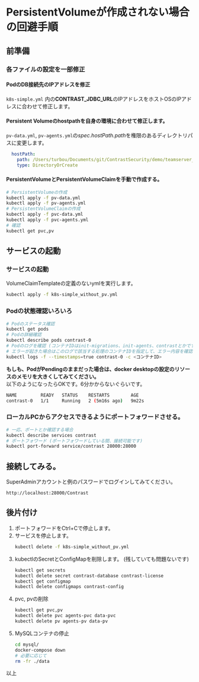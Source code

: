 # PersistentVolumeが作成されない場合の回避手順

## 前準備
### 各ファイルの設定を一部修正
#### PodのDB接続先のIPアドレスを修正
```k8s-simple.yml``` 内の**CONTRAST_JDBC_URL**のIPアドレスをホストOSのIPアドレスに合わせて修正します。

#### Persistent Volumeのhostpathを自身の環境に合わせて修正します。
```pv-data.yml```, ```pv-agents.yml```の*spec.hostPath.path*を権限のあるディレクトリパスに変更します。
```yaml
  hostPath:
    path: /Users/turbou/Documents/git/ContrastSecurity/demo/teamserver_k8s/k8s/data # ここです。
    type: DirectoryOrCreate
```
#### PersistentVolumeとPersistentVolumeClaimを手動で作成する。
```bash
# PersistentVolumeの作成
kubectl apply -f pv-data.yml
kubectl apply -f pv-agents.yml
# PersistentVolumeClaimの作成
kubectl apply -f pvc-data.yml
kubectl apply -f pvc-agents.yml
# 確認
kubectl get pvc,pv
```

## サービスの起動
### サービスの起動
VolumeClaimTemplateの定義のないymlを実行します。
```bash
kubectl apply -f k8s-simple_without_pv.yml
```
### Podの状態確認いろいろ
```bash
# Podのステータス確認
kubectl get pods
# Podの詳細確認
kubectl describe pods contrast-0
# Podのログを確認 (コンテナIDはinit-migrations、init-agents、contrastとかです。describeの結果で確認できます)
# エラーが起きた場合はこのログで該当する処理のコンテナIDを指定して、エラー内容を確認してください。
kubectl logs -f --timestamps=true contrast-0 -c <コンテナID>
```
**もしも、PodがPendingのままだった場合は、docker desktopの設定のリソースのメモリを大きくしてみてください。**  
以下のようになったらOKです。6分かからないぐらいです。
```bash
NAME         READY   STATUS    RESTARTS        AGE
contrast-0   1/1     Running   2 (5m16s ago)   9m22s
```
### ローカルPCからアクセスできるようにポートフォワードさせる。
```bash
# 一応、ポートとか確認する場合
kubectl describe services contrast
# ポートフォワード (ポートフォワードしている間、接続可能です)
kubectl port-forward service/contrast 28000:28000
```
## 接続してみる。
SuperAdminアカウントと例のパスワードでログインしてみてください。
```
http://localhost:28000/Contrast
```
## 後片付け
1. ポートフォワードをCtrl+Cで停止します。
2. サービスを停止します。
    ```bash
    kubectl delete -f k8s-simple_without_pv.yml 
    ```
3. kubectlのSecretとConfigMapを削除します。 (残していても問題ないです)
    ```bash
    kubectl get secrets
    kubectl delete secret contrast-database contrast-license
    kubectl get configmap
    kubectl delete configmaps contrast-config
    ```
4. pvc, pvの削除
    ```bash
    kubectl get pvc,pv
    kubectl delete pvc agents-pvc data-pvc
    kubectl delete pv agents-pv data-pv
    ```    
6. MySQLコンテナの停止
    ```bash
    cd mysql/
    docker-compose down
    # 必要に応じて
    rm -fr ./data
    ```
  
以上
